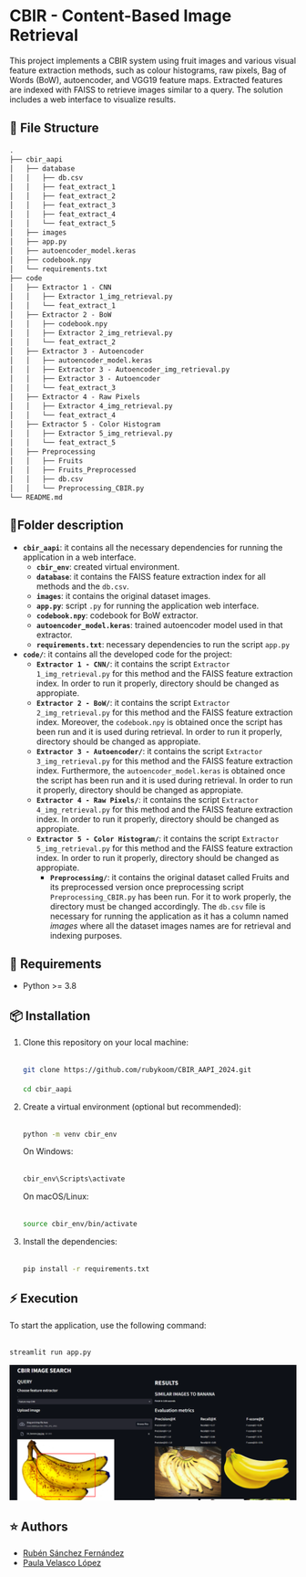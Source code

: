 # CBIR - Content-Based Image Retrieval

This project implements a CBIR system using fruit images and various visual feature extraction methods, such as colour histograms, raw pixels, Bag of Words (BoW), autoencoder, and VGG19 feature maps. Extracted features are indexed with FAISS to retrieve images similar to a query. The solution includes a web interface to visualize results.

##  :file_folder: File Structure
```
.
├── cbir_aapi
│   ├── database
│   │   ├── db.csv
│   │   ├── feat_extract_1
│   │   ├── feat_extract_2
│   │   ├── feat_extract_3
│   │   ├── feat_extract_4
│   │   └── feat_extract_5
│   ├── images
│   ├── app.py
│   ├── autoencoder_model.keras
│   ├── codebook.npy
│   └── requirements.txt
├── code
│   ├── Extractor 1 - CNN
│   │   ├── Extractor 1_img_retrieval.py
│   │   └── feat_extract_1
│   ├── Extractor 2 - BoW
│   │   ├── codebook.npy
│   │   ├── Extractor 2_img_retrieval.py
│   │   └── feat_extract_2
│   ├── Extractor 3 - Autoencoder
│   │   ├── autoencoder_model.keras
│   │   ├── Extractor 3 - Autoencoder_img_retrieval.py
│   │   ├── Extractor 3 - Autoencoder
│   │   └── feat_extract_3
│   ├── Extractor 4 - Raw Pixels
│   │   ├── Extractor 4_img_retrieval.py
│   │   └── feat_extract_4
│   ├── Extractor 5 - Color Histogram
│   │   ├── Extractor 5_img_retrieval.py
│   │   └── feat_extract_5
│   ├── Preprocessing
│   │   ├── Fruits
│   │   ├── Fruits_Preprocessed
│   │   ├── db.csv
│   │   └── Preprocessing_CBIR.py
└── README.md
```

## :page_facing_up:Folder description
 - **`cbir_aapi`**: it contains all the necessary dependencies for running the application in a web interface.
	- **`cbir_env`**: created virtual environment.	
	- **`database`**:  it contains the FAISS feature extraction index for all methods and the `db.csv`.
	- **`images`**:  it contains the original dataset images.
	- **`app.py`**:  script `.py` for running the application web interface.
	- **`codebook.npy`**:  codebook for BoW extractor.
	- **`autoencoder_model.keras`**:  trained autoencoder model used in that extractor.
	- **`requirements.txt`**: necessary dependencies to run the script `app.py`
 - **`code/`**: it contains all the developed code for the project:
	- **`Extractor 1 - CNN/`**:  it contains the script `Extractor 1_img_retrieval.py` for this method and the FAISS feature extraction index. In order to run it properly, directory should be changed as appropiate.	
	- **`Extractor 2 - BoW/`**:  it contains the script `Extractor 2_img_retrieval.py` for this method and the FAISS feature extraction index. Moreover, the `codebook.npy` is obtained once the script has been run and it is used during retrieval. In order to run it properly, directory should be changed as appropiate.		
	- **`Extractor 3 - Autoencoder/`**:  it contains the script `Extractor 3_img_retrieval.py` for this method and the FAISS feature extraction index.	Furthermore, the `autoencoder_model.keras` is obtained once the script has been run and it is used during retrieval. In order to run it properly, directory should be changed as appropiate.		
	- **`Extractor 4 - Raw Pixels/`**:  it contains the script `Extractor 4_img_retrieval.py` for this method and the FAISS feature extraction index. In order to run it properly, directory should be changed as appropiate.	
	- **`Extractor 5 - Color Histogram/`**:  it contains the script `Extractor 5_img_retrieval.py` for this method and the FAISS feature extraction index. In order to run it properly, directory should be changed as appropiate.	
		- **`Preprocessing/`**:  it contains the original dataset called Fruits and its preprocessed version once preprocessing script `Preprocessing_CBIR.py` has been run.  For  it  to  work  properly,  the  directory  must  be  changed  accordingly. The `db.csv` file is necessary for running the application as it has a column named *images* where all the dataset images names are for retrieval and indexing purposes.
	
## :notebook: Requirements



- Python >= 3.8



##  :package: Installation



1. Clone this repository on your local machine:



    ```bash

    git clone https://github.com/rubykoom/CBIR_AAPI_2024.git

    cd cbir_aapi

    ```



2. Create a virtual environment (optional but recommended):



    ```bash

    python -m venv cbir_env

    ```



    On Windows:

    ```bash

    cbir_env\Scripts\activate 

    ```



    On macOS/Linux:

    ```bash

    source cbir_env/bin/activate

    ```



3. Install the dependencies:



    ```bash

    pip install -r requirements.txt

    ```



## :zap: Execution

To start the application, use the following command:

```bash

streamlit run app.py

```

![Web interface for CBIR](web.png)


## :star: Authors
- [Rubén Sánchez Fernández](https://github.com/rubykoom)
- [Paula Velasco López](https://github.com/PauVL)
```

